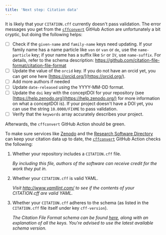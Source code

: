 ```yaml
---
title: 'Next step: Citation data'
---
```


It is likely that your `CITATION.cff` currently doesn't pass validation. The error messages you get from the [`cffconvert`](https://github.com/QuantumApplicationLab/quantum-inspired-algorithms/actions/workflows/cffconvert.yml) GitHub Action are unfortunately a bit cryptic, but doing the following helps:

- [ ] Check if the `given-name` and `family-name` keys need updating. If your family name has a name particle like `von` or `van` or `de`, use the `name-particle` key; if your name has a suffix like `Sr` or `IV`, use `name-suffix`. For details, refer to the schema description: https://github.com/citation-file-format/citation-file-format
- [ ] Update the value of the `orcid` key. If you do not have an orcid yet, you can get one here [https://orcid.org/](https://orcid.org/).
- [ ] Add more authors if needed
- [ ] Update `date-released` using the YYYY-MM-DD format.
- [ ] Update the `doi` key with the conceptDOI for your repository (see [https://help.zenodo.org](https://help.zenodo.org/) for more information on what a conceptDOI is). If your project doesn't have a DOI yet, you can use the string `10.0000/FIXME` to pass validation.
- [ ] Verify that the `keywords` array accurately describes your project.

Afterwards, the `cffconvert` GitHub Action should be green.

To make sure services like [Zenodo](https://zenodo.org) and the [Research Software Directory](https://research-software-directory.org/) can keep your citation data up to date, the [`cffconvert`](https://github.com/QuantumApplicationLab/quantum-inspired-algorithms/actions/workflows/cffconvert.yml) GitHub Action checks the following:

1. Whether your repository includes a `CITATION.cff` file.

    _By including this file, authors of the software can receive credit for the work they put in._

1. Whether your `CITATION.cff` is valid YAML.

    _Visit http://www.yamllint.com/ to see if the contents of your CITATION.cff are valid YAML._

1. Whether your `CITATION.cff` adheres to the schema (as listed in the `CITATION.cff` file itself under key `cff-version`).

    _The Citation File Format schema can be found [here](https://github.com/citation-file-format/citation-file-format), along with an explanation of all the keys. You're advised to use the latest available schema version._
